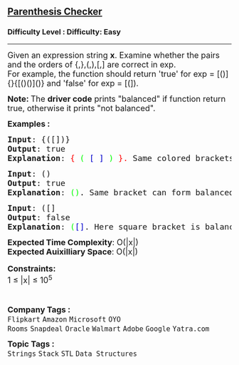 <h2><a href="https://www.geeksforgeeks.org/problems/parenthesis-checker2744/1">Parenthesis Checker</a></h2><h3>Difficulty Level : Difficulty: Easy</h3><hr><div class="problems_problem_content__Xm_eO"><p><span style="font-size: 18px;">Given an expression string <strong>x</strong>. Examine whether the pairs and the orders of {,},(,),[,] are correct in exp.<br>For example, the function should return 'true' for exp = [()]{}{[()()]()} and 'false' for exp = [(]).</span></p>
<p><strong><span style="font-size: 18px;">Note: </span></strong><span style="font-size: 18px;">The <strong>driver code</strong> prints "balanced" if function return true, otherwise it prints "not balanced".</span></p>
<p><span style="font-size: 18px;"><strong>Examples :</strong></span></p>
<pre><span style="font-size: 18px;"><strong>Input</strong>: {([])}
<strong>Output</strong>: true
<strong>Explanation</strong>: <span style="color: #ff0000;">{</span> <span style="color: #00ff00;">(</span> <span style="color: #0000cd;">[</span> <span style="color: #0000cd;">]</span> <span style="color: #00ff00;">)</span> <span style="color: #ff0000;">}.&nbsp;</span>Same colored brackets can form balanced pairs, with 0 number of unbalanced bracket.
</span></pre>
<pre><span style="font-size: 18px;"><strong>Input</strong>: ()
<strong>Output</strong>: true
<strong>Explanation</strong>: <span style="color: #00ff00;">()</span><span style="color: #000000;">. </span>Same bracket can form balanced pairs,and here only 1 type of bracket is present and in balanced way.</span>
</pre>
<pre><span style="font-size: 18px;"><strong>Input</strong>: ([]
<strong>Output</strong>: false
<strong>Explanation</strong>: <span style="color: #00ff00;">(</span><span style="color: #0000cd;">[]</span>.<span style="color: #000000;"> </span>Here square bracket is balanced but the small bracket is not balanced and Hence , the output will be unbalanced.</span></pre>
<p><span style="font-size: 18px;"><strong>Expected Time Complexity</strong>: O(|x|)<br><strong>Expected Auixilliary Space</strong>: O(|x|)</span><br><br><span style="font-size: 18px;"><strong>Constraints:</strong><br>1 ≤ |x| ≤ 10<sup>5</sup></span></p>
<p>&nbsp;</p></div><p><span style=font-size:18px><strong>Company Tags : </strong><br><code>Flipkart</code>&nbsp;<code>Amazon</code>&nbsp;<code>Microsoft</code>&nbsp;<code>OYO Rooms</code>&nbsp;<code>Snapdeal</code>&nbsp;<code>Oracle</code>&nbsp;<code>Walmart</code>&nbsp;<code>Adobe</code>&nbsp;<code>Google</code>&nbsp;<code>Yatra.com</code>&nbsp;<br><p><span style=font-size:18px><strong>Topic Tags : </strong><br><code>Strings</code>&nbsp;<code>Stack</code>&nbsp;<code>STL</code>&nbsp;<code>Data Structures</code>&nbsp;